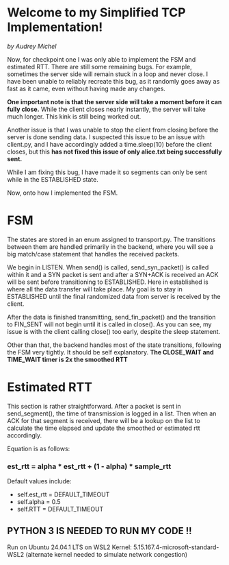 # Welcome to my Simplified TCP Implementation!
*by Audrey Michel*

Now, for checkpoint one I was only able to implement the FSM and estimated RTT. There are still some remaining bugs. For example, sometimes the server side will remain stuck in a loop and never close. I have been unable to reliably recreate this bug, as it randomly goes away as fast as it came, even without having made any changes.

**One important note is that the server side will take a moment before it can fully close.** While the client closes nearly instantly, the server will take much longer. This kink is still being worked out.

Another issue is that I was unable to stop the client from closing before the server is done sending data. I suspected this issue to be an issue with client.py, and I have accordingly added a time.sleep(10) before the client closes, but this **has not fixed this issue of only alice.txt being successfully sent.**

While I am fixing this bug, I have made it so segments can only be sent while in the ESTABLISHED state.

Now, onto how I implemented the FSM.

# FSM

The states are stored in an enum assigned to transport.py. The transitions between them are handled primarily in the backend, where you will see a big match/case statement that handles the received packets.

We begin in LISTEN. When send() is called, send_syn_packet() is called within it and a SYN packet is sent and after a SYN+ACK is received an ACK will be sent before transitioning to ESTABLISHED. Here in established is where all the data transfer will take place. My goal is to stay in ESTABLISHED until the final randomized data from server is received by the client.

After the data is finished transmitting, send_fin_packet() and the transition to FIN_SENT will not begin until it is called in close(). As you can see, my issue is with the client calling close() too early, despite the sleep statement.

Other than that, the backend handles most of the state transitions, following the FSM very tightly. It should be self explanatory. **The CLOSE_WAIT and TIME_WAIT timer is 2x the smoothed RTT**

# Estimated RTT

This section is rather straightforward. After a packet is sent in send_segment(), the time of transmission is logged in a list. Then when an ACK for that segment is received, there will be a lookup on the list to calculate the time elapsed and update the smoothed or estimated rtt accordingly.

Equation is as follows:
### est_rtt = alpha * est_rtt + (1 - alpha) * sample_rtt

Default values include:  
- self.est_rtt = DEFAULT_TIMEOUT
- self.alpha = 0.5
- self.RTT = DEFAULT_TIMEOUT

## PYTHON 3 IS NEEDED TO RUN MY CODE !!
Run on Ubuntu 24.04.1 LTS on WSL2
Kernel: 5.15.167.4-microsoft-standard-WSL2
(alternate kernel needed to simulate network congestion)
